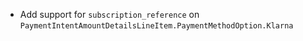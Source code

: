 * Add support for `subscription_reference` on `PaymentIntentAmountDetailsLineItem.PaymentMethodOption.Klarna`